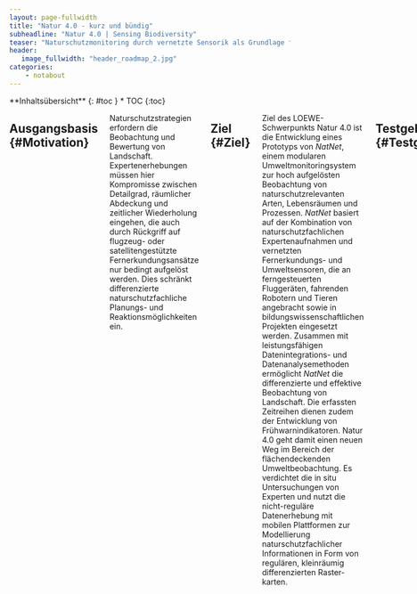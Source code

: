 ```yaml
---
layout: page-fullwidth
title: "Natur 4.0 - kurz und bündig"
subheadline: "Natur 4.0 | Sensing Biodiversity"
teaser: "Naturschutzmonitoring durch vernetzte Sensorik als Grundlage für einen nachhaltigen Artenschutz und die Sicherung von Ökosystemfunktionen."
header:
   image_fullwidth: "header_roadmap_2.jpg"
categories:
    - notabout
---
```

<div class="row">
<div class="medium-4 medium-push-8 columns" markdown="1">
<div class="panel radius" markdown="1">
**Inhaltsübersicht**
{: #toc }
*  TOC
{:toc}
</div>
</div><!-- /.medium-4.columns -->



<div class="medium-8 medium-pull-4 columns" markdown="1">

## Ausgangsbasis {#Motivation}
Naturschutzstrategien erfordern die Beobachtung und Bewertung von Landschaft. Expertenerhebungen müssen hier Kompromisse zwischen Detailgrad, räumlicher Abdeckung und zeitlicher Wiederholung eingehen, die auch durch Rückgriff auf flugzeug- oder satellitengestützte Fernerkundungsansätze nur bedingt aufgelöst werden. Dies schränkt differenzierte naturschutzfachliche Planungs- und Reaktionsmöglichkeiten ein.

## Ziel {#Ziel}
Ziel des LOEWE-Schwerpunkts Natur 4.0 ist die Entwicklung eines Prototyps von *NatNet*, einem modularen Umweltmonitoringsystem zur hoch aufgelösten Beobachtung von naturschutzrelevanten Arten, Lebensräumen und Prozessen. *NatNet* basiert auf der Kombination von naturschutzfachlichen Expertenaufnahmen und vernetzten Fernerkundungs- und Umweltsensoren, die an ferngesteuerten Fluggeräten, fahrenden Robotern und Tieren angebracht sowie in bildungswissenschaftlichen Projekten eingesetzt werden. Zusammen mit leistungsfähigen Datenintegrations- und Datenanalysemethoden ermöglicht *NatNet* die differenzierte und effektive Beobachtung von Landschaft. Die erfassten Zeitreihen dienen zudem der Entwicklung von Frühwarnindikatoren. Natur 4.0 geht damit einen neuen Weg im Bereich der flächendeckenden Umweltbeobachtung. Es verdichtet die in situ Untersuchungen von Experten und nutzt die nicht-reguläre Datenerhebung mit mobilen Plattformen zur Modellierung naturschutzfachlicher Informationen in Form von regulären, kleinräumig differenzierten Raster-karten.

## Testgebiet {#Testgebiet}
Als Testgebiet für die Prototypentwicklung von *NatNet* dient der im Besitz der Philipps-Universität befindliche Marburger Universitätswald. Dieser wird in Natur 4.0 zu einem offenen Forschungs- und Entwicklungsgebiet, dem *MarburgOpenForest* für neue Verfahren der Umweltbeobachtung etabliert. Als ersten Schritt wurden hierfür 2017 bereits Sachinvestitionen von über 100.000 Euro durch den Fachbereich Geographie der Philipps-Universität freigegeben.

## Interdisziplinäre Forschung
Das nur im wissenschaftlichen Querschnittsverbund erreichbare Ziel verbindet Wissenschaftler/innen der Geographie, Informatik, Mathematik und Ökologie mit naturschutzfachlichen Experten/-innen aus Verwaltung und Privatwirtschaft. Es spannt die Brücke zwischen Grundlagenforschung und angewandter Forschung und bindet Schulen und Bürger in die wissenschaftlichen Untersuchungen ein. Das Innovationspotential schärft den Profilbereich „Biodiversität und Klima“ der Philipps-Universität sowie den Profilbereich „Klima- und Klimafolgenforschung“ des Forschungscampus Mittelhessen und komplementiert die vorhandene Expertise. Damit stärkt Natur 4.0 den Standort Hessen und liefert ein innovatives Instrument für die Umweltbeobachtung.

## Mehr Informationen
Einen detailierteren Überblick über das Projekt, seine Teilprojekte und die verwendete Sensorik finden Sie im Abschnitt [Über Natur 4.0]({{ site.url }}{{ site.baseurl }}/pages/de/ueber-natur-40/).

## Kontakt
Bei Interesse, Fragen und Anregungen schreiben Sie bitte eine <a href="mailto:{{ 'natur40@uni-marburg.de' | encode_email }}" title="E-Mail an unsere Projektkoordination">E-Mail an unsere Projektkoordination</a>.